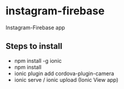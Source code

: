 # instagram-firebase
Instagram-Firebase app

## Steps to install
- npm install -g ionic
- npm install
- ionic plugin add cordova-plugin-camera
- ionic serve / ionic upload (Ionic View app)
